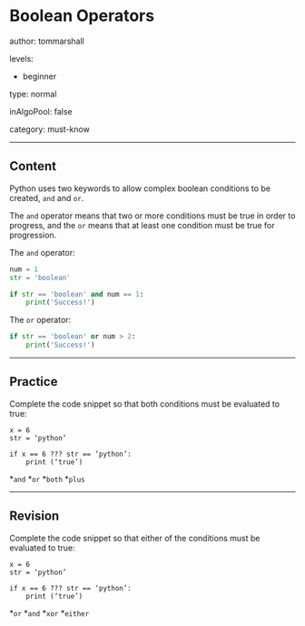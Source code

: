 # Boolean Operators
author: tommarshall

levels:

  - beginner

type: normal

inAlgoPool: false

category: must-know

---
## Content

Python uses two keywords to allow complex boolean conditions to be created, `and` and `or`. 

The `and` operator means that two or more conditions must be true in order to progress, and the `or` means that at least one condition must be true for progression.

The `and` operator:

```python
num = 1
str = 'boolean'

if str == 'boolean' and num == 1:
    print('Success!')
```
The `or` operator:

```python
if str == 'boolean' or num > 2:
    print('Success!')
```

---
## Practice

Complete the code snippet so that both conditions must be evaluated to true:

```
x = 6
str = ‘python’

if x == 6 ??? str == ‘python’:
    print (‘true’)
```
*`and` 
*`or` 
*`both` 
*`plus`

---
## Revision

Complete the code snippet so that either of the conditions must be evaluated to true:

```
x = 6
str = ‘python’

if x == 6 ??? str == ‘python’:
    print (‘true’)
```
*`or` 
*`and` 
*`xor` 
*`either`
